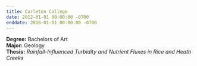 ```yaml
---
title: Carleton College
date: 2012-01-01 00:00:00 -0700
enddate: 2016-01-01 00:00:00 -0700
---
```


**Degree:** Bachelors of Art  
**Major:** Geology  
**Thesis:** *Rainfall-Influenced Turbidity and Nutrient Fluxes in Rice and Heath Creeks*  
